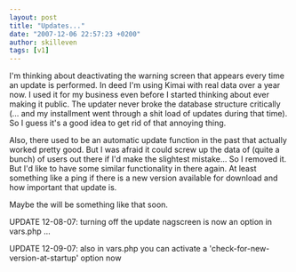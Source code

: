 ```yaml
---
layout: post
title: "Updates..."
date: "2007-12-06 22:57:23 +0200"
author: skilleven
tags: [v1]
---
```


I'm thinking about deactivating the warning screen that appears every time an update is performed.
In deed I'm using Kimai with real data over a year now.
I used it for my business even before I started thinking about ever making it public.
The updater never broke the database structure critically (... and my installment went through a shit load of updates during that time).
So I guess it's a good idea to get rid of that annoying thing.

Also, there used to be an automatic update function in the past that actually worked pretty good.
But I was afraid it could screw up the data of (quite a bunch) of users out there if I'd make the slightest mistake...
So I removed it.
But I'd like to have some similar functionality in there again.
At least something like a ping if there is a new version available for download and how important that update is.

Maybe the will be something like that soon.

UPDATE 12-08-07: turning off the update nagscreen is now an option in vars.php ...

UPDATE 12-09-07: also in vars.php you can activate a 'check-for-new-version-at-startup' option now
